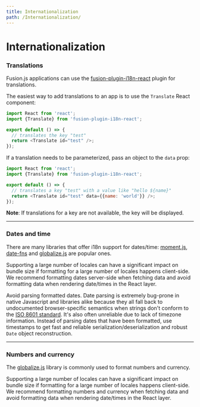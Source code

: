```yaml
---
title: Internationalization
path: /Internationalization/
---
```


# Internationalization

### Translations

Fusion.js applications can use the [fusion-plugin-i18n-react](https://github.com/fusionjs/fusion-plugin-i18n-react) plugin for translations.

The easiest way to add translations to an app is to use the `Translate` React component:

```js
import React from 'react';
import {Translate} from 'fusion-plugin-i18n-react';

export default () => {
  // translates the key "test"
  return <Translate id="test" />;
});
```

If a translation needs to be parameterized, pass an object to the `data` prop:

```js
import React from 'react';
import {Translate} from 'fusion-plugin-i18n-react';

export default () => {
  // translates a key "test" with a value like "hello ${name}"
  return <Translate id="test" data={{name: 'world'}} />;
});
```

**Note**: If translations for a key are not available, the key will be displayed.

---

### Dates and time

There are many libraries that offer i18n support for dates/time: [moment.js](https://momentjs.com/), [date-fns](https://date-fns.org/) and [globalize.js](https://github.com/globalizejs/globalize) are popular ones.

Supporting a large number of locales can have a significant impact on bundle size if formatting for a large number of locales happens client-side. We recommend formatting dates server-side when fetching data and avoid formatting data when rendering date/times in the React layer.

Avoid parsing formatted dates. Date parsing is extremely bug-prone in native Javascript and libraries alike because they all fall back to undocumented browser-specific semantics when strings don't conform to the [ISO 8601 standard](https://en.wikipedia.org/wiki/ISO_8601). It's also often unreliable due to lack of timezone information. Instead of parsing dates that have been formatted, use timestamps to get fast and reliable serialization/deserialization and robust `Date` object reconstruction.

---

### Numbers and currency

The [globalize.js](https://github.com/globalizejs/globalize) library is commonly used to format numbers and currency.

Supporting a large number of locales can have a significant impact on bundle size if formatting for a large number of locales happens client-side. We recommend formatting numbers and currency when fetching data and avoid formatting data when rendering date/times in the React layer.
